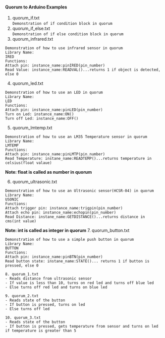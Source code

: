 #### Quorum to Arduino Examples
1. quorum_if.txt  
```Demonstration of if condition block in quorum```
2. quorum_if_else.txt  
```Demonstration of if else condition block in quorum```
3. quorum_infrared.txt  
```
Demonstration of how to use infrared sensor in quorum
Library Name:
IRED
Functions:
Attach pin: instance_name:pinIRED(pin_number)
Read Value: instance_name:READVAL()...returns 1 if object is detected, else 0
```
4. quorum_led.txt  
```
Demonstration of how to use an LED in quorum
Library Name:
LED
Functions:
Attach pin: instance_name:pinLED(pin_number)
Turn on Led: instance_name:ON()
Turn off Led: instance_name:OFF()
```

5. quorum_lmtemp.txt  
```
Demonstration of how to use an LM35 Temperature sensor in quorum
Library Name:
LMTEMP
Functions:
Attach pin: instance_name:pinLMTP(pin_number)
Read Temperature: instane_name:READTEMP()...returns temperature in celsius(float valaue)
```
__Note: float is called as number in quorum__

6. quorum_ultrasonic.txt  
```
Demonstration of how to use an Ultrasonic sensor(HCSR-04) in quorum
Library Name:
USONIC
Functions:
Attach trigger pin: instance_name:trigpin(pin_number)
Attach echo pin: instance_name:echopin(pin_number)
Read Distance: instane_name:GETDISTANCE()...returns distance in cms(int value)
```
__Note: int is called as integer in quorum__
7. quorum_button.txt  
```
Demonstration of how to use a simple push button in quorum
Library Name:
BUTTON
Functions:
Attach pin: instance_name:pinBTN(pin_number)
Read button state: instane_name:STATE()... returns 1 if button is pressed, else 0

8. quorum_1.txt  
- Reads distance from ultrasonic sensor  
- If value is less than 10, turns on red led and turns off blue led  
- Else turns off red led and turns on blue led  

9. quorum_2.txt  
- Reads state of the button  
- If button is pressed, turns on led
- Else turns off led

10. quorum_3.txt  
- Reads state of the button  
- If button is pressed, gets temperature from sensor and turns on led if temperature is greater than 5 
